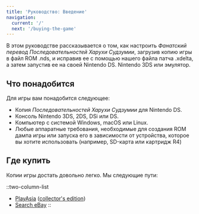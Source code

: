 ```yaml
---
title: 'Руководство: Введение'
navigation:
  current: '/'
  next: '/buying-the-game'
---
```


В этом руководстве рассказывается о том, как настроить *Фанатский перевод Последовательностей Харухи Судзумии*, загрузив копию игры в файл ROM .nds, и исправив ее с помощью нашего файла патча .xdelta, а затем запустив ее на своей Nintendo DS. Nintendo 3DS или эмулятор.

## Что понадобится
Для игры вам понадобится следующее:

* Копия *Последовательностей Харухи Судзумии* для Nintendo DS.
* Консоль Nintendo 3DS, 2DS, DSi или DS.
* Компьютер с системой Windows, macOS или Linux.
* Любые аппаратные требования, необходимые для создания ROM дампа игры или запуска его в зависимости от устройства, которое вы хотите использовать (например, SD-карта или картридж R4)

## Где купить
Копии игры достать довольно легко. Мы следующие пути:

::two-column-list
* [PlayAsia](https://www.play-asia.com/suzumiya-haruhi-no-chokuretsu/13/70337q) ([collector's edition](https://www.play-asia.com/suzumiya-haruhi-no-chokuretsu-chou-sos-dandanin-collection/13/70337s))
* [Search eBay](https://www.ebay.com/sch?&_nkw=Suzumiya+Haruhi+no+Chokuretsu)
::